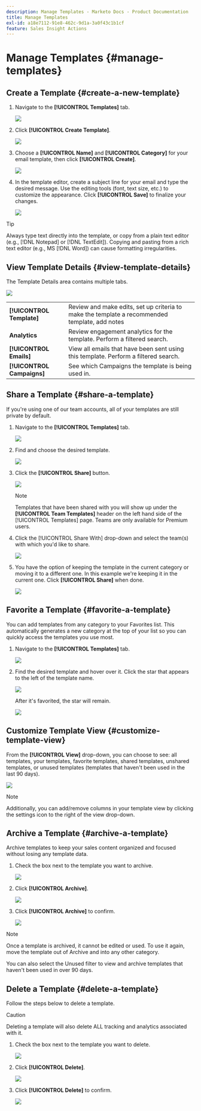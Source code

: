 ```yaml
---
description: Manage Templates - Marketo Docs - Product Documentation
title: Manage Templates
exl-id: a18e7112-91e8-462c-9d1a-3a0f43c1b1cf
feature: Sales Insight Actions
---
```

# Manage Templates {#manage-templates}

## Create a Template {#create-a-new-template}

1. Navigate to the **[!UICONTROL Templates]** tab.

   ![](assets/manage-templates-1.png)

1. Click **[!UICONTROL Create Template]**.

   ![](assets/manage-templates-2.png)

1. Choose a **[!UICONTROL Name]** and **[!UICONTROL Category]** for your email template, then click **[!UICONTROL Create]**.

   ![](assets/manage-templates-3.png)

1. In the template editor, create a subject line for your email and type the desired message. Use the editing tools (font, text size, etc.) to customize the appearance. Click **[!UICONTROL Save]** to finalize your changes.

   ![](assets/manage-templates-4.png)

>[!TIP]
>
>Always type text directly into the template, or copy from a plain text editor (e.g., [!DNL Notepad] or [!DNL TextEdit]). Copying and pasting from a rich text editor (e.g., MS [!DNL Word]) can cause formatting irregularities.

## View Template Details {#view-template-details}

The Template Details area contains multiple tabs.

   ![](assets/manage-templates-4a.png)

<table>
 <tr>
  <td><strong>[!UICONTROL Template]</strong></td>
  <td>Review and make edits, set up criteria to make the template a recommended template, add notes</td>
 </tr>
 <tr>
  <td><strong>Analytics</strong></td>
  <td>Review engagement analytics for the template. Perform a filtered search.</td>
 </tr>
 <tr>
  <td><strong>[!UICONTROL Emails]</strong></td>
  <td>View all emails that have been sent using this template. Perform a filtered search.</td>
 </tr>
 <tr>
  <td><strong>[!UICONTROL Campaigns]</strong></td>
  <td>See which Campaigns the template is being used in.</td>
 </tr>
</table>

## Share a Template {#share-a-template}

If you're using one of our team accounts, all of your templates are still private by default.

1. Navigate to the **[!UICONTROL Templates]** tab.

   ![](assets/manage-templates-5.png)

1. Find and choose the desired template.

   ![](assets/manage-templates-6.png)

1. Click the **[!UICONTROL Share]** button.

   ![](assets/manage-templates-7.png)

   >[!NOTE]
   >
   >Templates that have been shared with you will show up under the **[!UICONTROL Team Templates]** header on the left hand side of the [!UICONTROL Templates] page. Teams are only available for Premium users.

1. Click the [!UICONTROL Share With] drop-down and select the team(s) with which you'd like to share.

   ![](assets/manage-templates-8.png)

1. You have the option of keeping the template in the current category or moving it to a different one. In this example we're keeping it in the current one. Click **[!UICONTROL Share]** when done.

   ![](assets/manage-templates-9.png)

## Favorite a Template {#favorite-a-template}

You can add templates from any category to your Favorites list. This automatically generates a new category at the top of your list so you can quickly access the templates you use most.

1. Navigate to the **[!UICONTROL Templates]** tab.

   ![](assets/manage-templates-10.png)

1. Find the desired template and hover over it. Click the star that appears to the left of the template name.

   ![](assets/manage-templates-11.png)

   After it's favorited, the star will remain.

   ![](assets/manage-templates-12.png)

## Customize Template View {#customize-template-view}

From the **[!UICONTROL View]** drop-down, you can choose to see: all templates, your templates, favorite templates, shared templates, unshared templates, or unused templates (templates that haven't been used in the last 90 days).

   ![](assets/manage-templates-13.png)

>[!NOTE]
>
>Additionally, you can add/remove columns in your template view by clicking the settings icon to the right of the view drop-down.

## Archive a Template {#archive-a-template}

Archive templates to keep your sales content organized and focused without losing any template data.

1. Check the box next to the template you want to archive.

   ![](assets/manage-templates-14.png)

1. Click **[!UICONTROL Archive]**.

   ![](assets/manage-templates-15.png)

1. Click **[!UICONTROL Archive]** to confirm.

   ![](assets/manage-templates-16.png)

>[!NOTE]
>
>Once a template is archived, it cannot be edited or used. To use it again, move the template out of Archive and into any other category.

You can also select the Unused filter to view and archive templates that haven't been used in over 90 days.

## Delete a Template {#delete-a-template}

Follow the steps below to delete a template.

>[!CAUTION]
>
>Deleting a template will also delete ALL tracking and analytics associated with it.

1. Check the box next to the template you want to delete.

   ![](assets/manage-templates-17.png)

1. Click **[!UICONTROL Delete]**.

   ![](assets/manage-templates-18.png)

1. Click **[!UICONTROL Delete]** to confirm.

   ![](assets/manage-templates-19.png)
